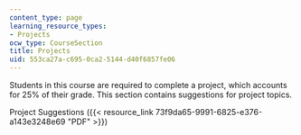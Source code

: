 ```yaml
---
content_type: page
learning_resource_types:
- Projects
ocw_type: CourseSection
title: Projects
uid: 553ca27a-c695-0ca2-5144-d40f6857fe06
---
```


Students in this course are required to complete a project, which accounts for 25% of their grade. This section contains suggestions for project topics.

Project Suggestions ({{< resource_link 73f9da65-9991-6825-e376-a143e3248e69 "PDF" >}})